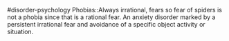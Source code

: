 #disorder-psychology 
Phobias::Always irrational, fears so fear of spiders is not a phobia since that is a rational fear. An anxiety disorder marked by a persistent irrational fear and avoidance of a specific object activity or situation. 